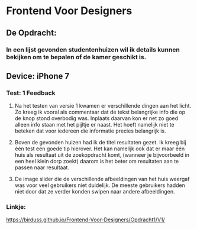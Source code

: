 # Frontend Voor Designers 

## De Opdracht: 

### In een lijst gevonden studentenhuizen wil ik details kunnen bekijken om te bepalen of de kamer geschikt is. 



## Device: iPhone 7



### Test: 1 Feedback

1. Na het testen van versie 1 kwamen er verschillende dingen aan het licht. Zo kreeg ik vooral als commentaar dat de tekst belangrijke info die op de knop stond overbodig was. Inplaats daarvan kon er net zo goed alleen info staan met het pijltje er naast. Het hoeft namelijk niet te beteken dat voor iedereen die informatie precies belangrijk is.

2. Boven de gevonden huizen had ik de titel resultaten gezet. Ik kreeg bij één test een goede tip hierover. Het kan namelijk ook dat er maar één huis als resultaat uit de zoekopdracht komt, (wanneer je bijvoorbeeld in een heel klein dorp zoekt) daarom is het beter om resultaten aan te passen naar resultaat.

3. De image slider die de verschillende afbeeldingen van het huis weergaf was voor veel gebruikers niet duidelijk. De meeste gebruikers hadden niet door dat ze verder konden swipen naar andere afbeeldingen.



### Linkje:
https://birduss.github.io/Frontend-Voor-Designers/Opdracht1/V1/